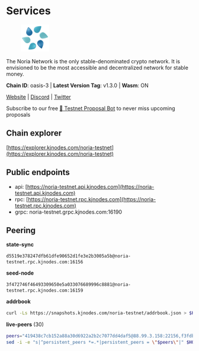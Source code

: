 # Services

<figure><img src="https://raw.githubusercontent.com/kj89/cosmos-images/main/logos/noria.png" alt=""><figcaption></figcaption></figure>

The Noria Network is the only stable-denominated  crypto network. It is envisioned to be the most  accessible and decentralized network for stable money.

**Chain ID**: oasis-3 | **Latest Version Tag**: v1.3.0 | **Wasm**: ON

[Website](https://noria.network) | [Discord](https://discord.gg/pseAWBQ6EZ) | [Twitter](https://twitter.com/NoriaNetwork)



Subscribe to our free [🤖 Testnet Proposal Bot](https://t.me/kjnodes_testnet_proposal_bot) to never miss upcoming proposals


## Chain explorer
[https://explorer.kjnodes.com/noria-testnet](https://explorer.kjnodes.com/noria-testnet)

## Public endpoints

* api: [https://noria-testnet.api.kjnodes.com](https://noria-testnet.api.kjnodes.com)
* rpc: [https://noria-testnet.rpc.kjnodes.com](https://noria-testnet.rpc.kjnodes.com)
* grpc: noria-testnet.grpc.kjnodes.com:16190

## Peering

**state-sync**

```text
d5519e378247dfb61dfe90652d1fe3e2b3005a5b@noria-testnet.rpc.kjnodes.com:16156
```

**seed-node**

```text
3f472746f46493309650e5a033076689996c8881@noria-testnet.rpc.kjnodes.com:16159
```

**addrbook**
```bash
curl -Ls https://snapshots.kjnodes.com/noria-testnet/addrbook.json > $HOME/.noria/config/addrbook.json
```

**live-peers** (30)
```bash
peers="419438c7cb152a88a30d6922a2b2c7077dd4daf5@88.99.3.158:22156,f3fdb6f7bbe514e3ca8b91ec03505a0cda317ae3@213.133.100.172:27060,bdd10f1a5aea7595003879baa89043177af1a90f@142.132.248.253:65528,5358994d1ecf2a6eefcc8b0f38d5177f566bbbfc@75.119.155.248:26656,8dfca3c8a308fb6e682814ba5c33623dd346e572@65.109.23.114:22156,9e16c875dfce96fb492cf16c3221836eeaf71afc@65.21.82.203:56656,c818c3aa14ae8183578b7be0572c2dcd75613e72@186.233.185.214:26656,6b00a46b8c79deab378a8c1d5c2a63123b799e46@34.69.0.43:26656,216e01ba9863a27bfe5aecc2ab4d301448a6c6e8@51.79.103.100:26656,d5519e378247dfb61dfe90652d1fe3e2b3005a5b@65.109.68.190:16156,4d8147a80c46ba21a8a276d55e6993353e03a734@165.22.42.220:26656,d80daf11b1b336027bb3f50dc67b9c8f6be153b0@195.201.195.61:29656,0fbeb25dfdae849be87d96a32050741a77983b13@34.87.180.66:26656,846731f7097e684efdd6b9446d562228640e2b14@34.27.228.66:26656,bb04cbb3b917efce76a8296a8411f211bad14352@159.203.5.100:26656,f60568a6ed1f848857c1c6c113719c1bb687c656@65.108.105.48:22156,73e5dc6e04a1dd28e5851191eb9dede07f0b38fb@141.94.99.87:14095,b3a4f9e9797a0ed73f3abc1eb02070212294b249@65.108.124.121:60756,8336e98410c1c9b91ef86f13a3254a2b30a1a263@65.108.226.183:22156,60a15b1b7feb62b65d58cb4721340907c2092099@65.108.6.45:61656,b2b8e67a3158e0854570c7de61812c8c6e92e4bc@65.108.206.118:61656,b55e2db9b3b63fde77462c4f5ce589252c5f45af@51.91.30.173:2009,0527144a038e67800b35c902174e3fd02cc47387@65.109.15.208:36656,65640deed798ec8276aa1f8a0fab47ec48f084d0@65.109.116.204:22456,5eedd8cf7fefc037a6233b1991c2a3b653518560@65.108.230.113:31066,38de00b6d88286553eb123d16846190e5c594c59@51.79.30.118:26656,31df60c419e4e5ab122ca17d95419a654729cbb7@102.130.121.211:26656,9ac65e3df9e40666ae598326f1882bbcf1be4685@65.109.224.214:26656,42798554b12ff3c24107af3b47a28459d717bdf4@46.17.250.108:61356,5c2a752c9b1952dbed075c56c600c3a79b58c395@185.16.39.172:27316"
sed -i -e "s|^persistent_peers *=.*|persistent_peers = \"$peers\"|" $HOME/.noria/config/config.toml
```
